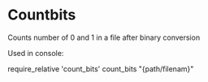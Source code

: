 # Countbits
Counts number of 0 and 1 in a file after binary conversion

Used in console:

require_relative 'count_bits'
count_bits "{path/filenam}"
